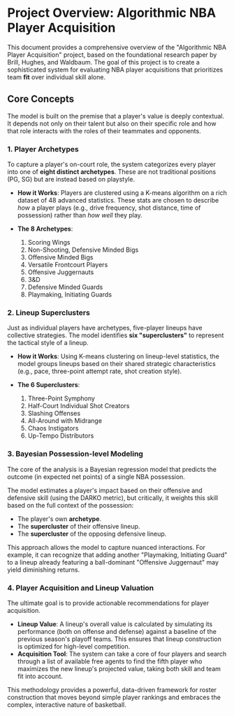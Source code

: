 # Project Overview: Algorithmic NBA Player Acquisition

This document provides a comprehensive overview of the "Algorithmic NBA Player Acquisition" project, based on the foundational research paper by Brill, Hughes, and Waldbaum. The goal of this project is to create a sophisticated system for evaluating NBA player acquisitions that prioritizes team **fit** over individual skill alone.

## Core Concepts

The model is built on the premise that a player's value is deeply contextual. It depends not only on their talent but also on their specific role and how that role interacts with the roles of their teammates and opponents.

### 1. Player Archetypes

To capture a player's on-court role, the system categorizes every player into one of **eight distinct archetypes**. These are not traditional positions (PG, SG) but are instead based on playstyle.

- **How it Works**: Players are clustered using a K-means algorithm on a rich dataset of 48 advanced statistics. These stats are chosen to describe *how* a player plays (e.g., drive frequency, shot distance, time of possession) rather than *how well* they play.

- **The 8 Archetypes**:
  1. Scoring Wings
  2. Non-Shooting, Defensive Minded Bigs
  3. Offensive Minded Bigs
  4. Versatile Frontcourt Players
  5. Offensive Juggernauts
  6. 3&D
  7. Defensive Minded Guards
  8. Playmaking, Initiating Guards

### 2. Lineup Superclusters

Just as individual players have archetypes, five-player lineups have collective strategies. The model identifies **six "superclusters"** to represent the tactical style of a lineup.

- **How it Works**: Using K-means clustering on lineup-level statistics, the model groups lineups based on their shared strategic characteristics (e.g., pace, three-point attempt rate, shot creation style).

- **The 6 Superclusters**:
  1. Three-Point Symphony
  2. Half-Court Individual Shot Creators
  3. Slashing Offenses
  4. All-Around with Midrange
  5. Chaos Instigators
  6. Up-Tempo Distributors

### 3. Bayesian Possession-level Modeling

The core of the analysis is a Bayesian regression model that predicts the outcome (in expected net points) of a single NBA possession.

The model estimates a player's impact based on their offensive and defensive skill (using the DARKO metric), but critically, it weights this skill based on the full context of the possession:
- The player's own **archetype**.
- The **supercluster** of their offensive lineup.
- The **supercluster** of the opposing defensive lineup.

This approach allows the model to capture nuanced interactions. For example, it can recognize that adding another "Playmaking, Initiating Guard" to a lineup already featuring a ball-dominant "Offensive Juggernaut" may yield diminishing returns.

### 4. Player Acquisition and Lineup Valuation

The ultimate goal is to provide actionable recommendations for player acquisition.

- **Lineup Value**: A lineup's overall value is calculated by simulating its performance (both on offense and defense) against a baseline of the previous season's playoff teams. This ensures that lineup construction is optimized for high-level competition.
- **Acquisition Tool**: The system can take a core of four players and search through a list of available free agents to find the fifth player who maximizes the new lineup's projected value, taking both skill and team fit into account.

This methodology provides a powerful, data-driven framework for roster construction that moves beyond simple player rankings and embraces the complex, interactive nature of basketball.
